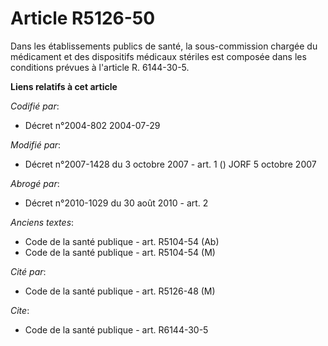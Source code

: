 # Article R5126-50

Dans les établissements publics de santé, la sous-commission chargée du médicament et des dispositifs médicaux stériles est
composée dans les conditions prévues à l'article R. 6144-30-5.

**Liens relatifs à cet article**

_Codifié par_:

  - Décret n°2004-802 2004-07-29

_Modifié par_:

  - Décret n°2007-1428 du 3 octobre 2007 - art. 1 () JORF 5 octobre 2007

_Abrogé par_:

  - Décret n°2010-1029 du 30 août 2010 - art. 2

_Anciens textes_:

  - Code de la santé publique - art. R5104-54 (Ab)
  - Code de la santé publique - art. R5104-54 (M)

_Cité par_:

  - Code de la santé publique - art. R5126-48 (M)

_Cite_:

  - Code de la santé publique - art. R6144-30-5
